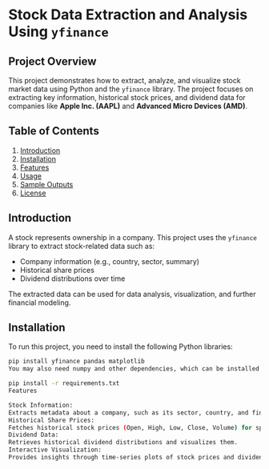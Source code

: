 # Stock Data Extraction and Analysis Using `yfinance`

## Project Overview
This project demonstrates how to extract, analyze, and visualize stock market data using Python and the `yfinance` library. The project focuses on extracting key information, historical stock prices, and dividend data for companies like **Apple Inc. (AAPL)** and **Advanced Micro Devices (AMD)**.


## Table of Contents
1. [Introduction](#introduction)
2. [Installation](#installation)
3. [Features](#features)
4. [Usage](#usage)
5. [Sample Outputs](#sample-outputs)
6. [License](#license)


## Introduction
A stock represents ownership in a company. This project uses the `yfinance` library to extract stock-related data such as:
- Company information (e.g., country, sector, summary)
- Historical share prices
- Dividend distributions over time

The extracted data can be used for data analysis, visualization, and further financial modeling.


## Installation

To run this project, you need to install the following Python libraries:

```bash
pip install yfinance pandas matplotlib
You may also need numpy and other dependencies, which can be installed using:

pip install -r requirements.txt
Features

Stock Information:
Extracts metadata about a company, such as its sector, country, and financial summary.
Historical Share Prices:
Fetches historical stock prices (Open, High, Low, Close, Volume) for specified periods.
Dividend Data:
Retrieves historical dividend distributions and visualizes them.
Interactive Visualization:
Provides insights through time-series plots of stock prices and dividends
